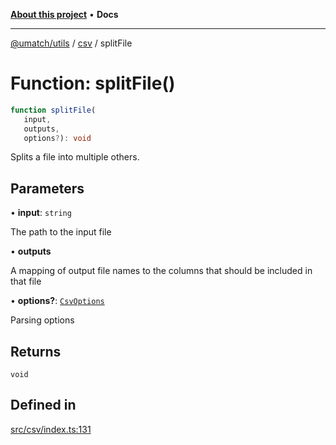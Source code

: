 [**About this project**](../../README.md) • **Docs**

***

[@umatch/utils](../../api.md) / [csv](../README.md) / splitFile

# Function: splitFile()

```ts
function splitFile(
   input, 
   outputs, 
   options?): void
```

Splits a file into multiple others.

## Parameters

• **input**: `string`

The path to the input file

• **outputs**

A mapping of output file names to the columns that should be included in that file

• **options?**: [`CsvOptions`](../type-aliases/CsvOptions.md)

Parsing options

## Returns

`void`

## Defined in

[src/csv/index.ts:131](https://github.com/umatch-oficial/utils/blob/main/src/csv/index.ts#L131)
